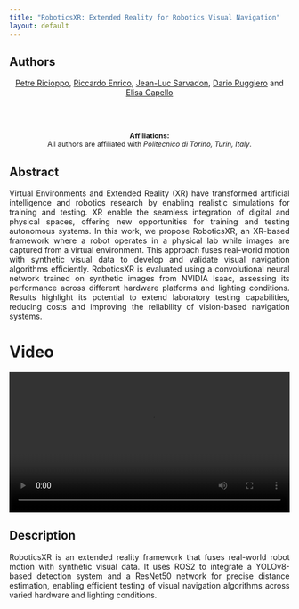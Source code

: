 ```yaml
---
title: "RoboticsXR: Extended Reality for Robotics Visual Navigation"
layout: default
---
```


## Authors

<div style="text-align: center;">
  <a href="https://www.polito.it/personale?p=petre.ricioppo">Petre Ricioppo</a>, 
  <a href="https://www.polito.it/personale?p=riccardo.enrico">Riccardo Enrico</a>, 
  <a href="https://www.polito.it/personale?p=jeanluc.sarvadon">Jean-Luc Sarvadon</a>, 
  <a href="https://www.polito.it/personale?p=dario.ruggiero">Dario Ruggiero</a> and 
  <a href="https://www.polito.it/personale?p=elisa.capello">Elisa Capello</a>

  <br><br>

  <!-- Subsubsection for Affiliations -->
  <div style="text-align: center; font-size: 0.9em;">
    <strong>Affiliations:</strong>
    <br>
    All authors are affiliated with <em>Politecnico di Torino, Turin, Italy</em>.
  </div>
</div>

## Abstract

<div style="text-align: justify;">
  Virtual Environments and Extended Reality (XR) have transformed artificial intelligence and robotics research by enabling realistic simulations for training and testing. XR enable the seamless integration of digital and physical spaces, offering new opportunities for training and testing autonomous systems. In this work, we propose RoboticsXR, an XR-based framework where a robot operates in a physical lab while images are captured from a virtual environment. This approach fuses real-world motion with synthetic visual data to develop and validate visual navigation algorithms efficiently. RoboticsXR is evaluated using a convolutional neural network trained on synthetic images from NVIDIA Isaac, assessing its performance across different hardware platforms and lighting conditions. Results highlight its potential to extend laboratory testing capabilities, reducing costs and improving the reliability of vision-based navigation systems.
</div>

# Video

<video width="100%" height="auto" controls>
  <source src="./media/RoboticsXRIROS.mp4" type="video/mp4">
</video>

## Description

<div style="text-align: justify;">
RoboticsXR is an extended reality framework that fuses real-world robot motion with synthetic visual data. It uses ROS2 to integrate a YOLOv8-based detection system and a ResNet50 network for precise distance estimation, enabling efficient testing of visual navigation algorithms across varied hardware and lighting conditions.
</div>